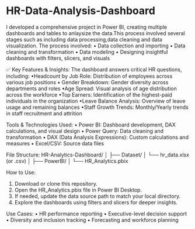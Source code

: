 # HR-Data-Analysis-Dashboard
I developed a comprehensive project in Power BI, creating multiple dashboards and tables to anlaysize the data.This process involved several stages such as including data processing,data cleaning and data visualization.
The process involved:
•	Data collection and importing
•	Data cleaning and transformation
•	Data modeling
•	Designing insightful dashboards with filters, slicers, and visuals

✅ Key Features & Insights:
The dashboard answers critical HR questions, including:
•Headcount by Job Role: Distribution of employees across various job positions
•	Gender Breakdown: Gender diversity across departments and roles
•Age Spread: Visual analysis of age distribution across the workforce
•Top Earners: Identification of the highest-paid individuals in the organization
•Leave Balance Analysis: Overview of leave usage and remaining balances
•Staff Growth Trends: Monthly/Yearly trends in staff recruitment and attrition

 Tools & Technologies Used:
•	Power BI: Dashboard development, DAX calculations, and visual design
•	Power Query: Data cleaning and transformation
•	DAX (Data Analysis Expressions): Custom calculations and measures
•	Excel/CSV: Source data files

 File Structure:
HR-Analytics-Dashboard/
│
├── Dataset/
│   └── hr_data.xlsx (or .csv)
│
├── PowerBI/
│   └── HR_Analytics.pbix

How to Use:
1.	Download or clone this repository.
2.	Open the HR_Analytics.pbix file in Power BI Desktop.
3.	If needed, update the data source path to match your local directory.
4.	Explore the dashboards using filters and slicers for deeper insights.


Use Cases:
•	HR performance reporting
•	Executive-level decision support
•	Diversity and inclusion tracking
•	Forecasting and workforce planning



